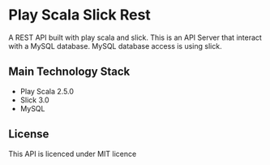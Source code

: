 # Play Scala Slick Rest
A REST API built with play scala and slick. This is an API Server that interact with a MySQL database. MySQL database access is using slick.

## Main Technology Stack
- Play Scala 2.5.0
- Slick 3.0
- MySQL

## License
This API is licenced under MIT licence
